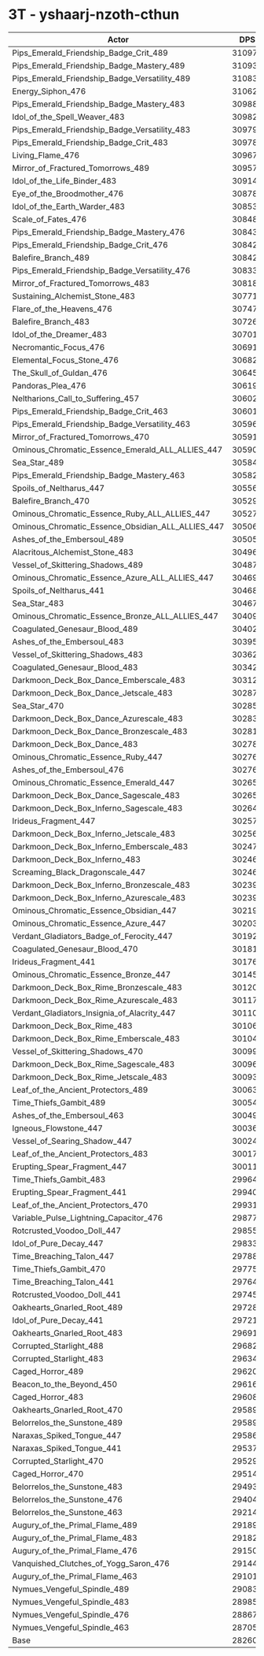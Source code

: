 # 3T - yshaarj-nzoth-cthun
| Actor | DPS | Increase |
|---|:---:|:---:|
|Pips_Emerald_Friendship_Badge_Crit_489|310972|10.04%|
|Pips_Emerald_Friendship_Badge_Mastery_489|310932|10.02%|
|Pips_Emerald_Friendship_Badge_Versatility_489|310832|9.99%|
|Energy_Siphon_476|310627|9.92%|
|Pips_Emerald_Friendship_Badge_Mastery_483|309886|9.65%|
|Idol_of_the_Spell_Weaver_483|309828|9.63%|
|Pips_Emerald_Friendship_Badge_Versatility_483|309796|9.62%|
|Pips_Emerald_Friendship_Badge_Crit_483|309784|9.62%|
|Living_Flame_476|309679|9.58%|
|Mirror_of_Fractured_Tomorrows_489|309579|9.54%|
|Idol_of_the_Life_Binder_483|309149|9.39%|
|Eye_of_the_Broodmother_476|308788|9.26%|
|Idol_of_the_Earth_Warder_483|308530|9.17%|
|Scale_of_Fates_476|308482|9.16%|
|Pips_Emerald_Friendship_Badge_Mastery_476|308434|9.14%|
|Pips_Emerald_Friendship_Badge_Crit_476|308429|9.14%|
|Balefire_Branch_489|308426|9.14%|
|Pips_Emerald_Friendship_Badge_Versatility_476|308331|9.10%|
|Mirror_of_Fractured_Tomorrows_483|308181|9.05%|
|Sustaining_Alchemist_Stone_483|307715|8.89%|
|Flare_of_the_Heavens_476|307479|8.80%|
|Balefire_Branch_483|307261|8.72%|
|Idol_of_the_Dreamer_483|307017|8.64%|
|Necromantic_Focus_476|306919|8.60%|
|Elemental_Focus_Stone_476|306823|8.57%|
|The_Skull_of_Guldan_476|306458|8.44%|
|Pandoras_Plea_476|306199|8.35%|
|Neltharions_Call_to_Suffering_457|306029|8.29%|
|Pips_Emerald_Friendship_Badge_Crit_463|306016|8.28%|
|Pips_Emerald_Friendship_Badge_Versatility_463|305961|8.26%|
|Mirror_of_Fractured_Tomorrows_470|305913|8.25%|
|Ominous_Chromatic_Essence_Emerald_ALL_ALLIES_447|305908|8.25%|
|Sea_Star_489|305841|8.22%|
|Pips_Emerald_Friendship_Badge_Mastery_463|305829|8.22%|
|Spoils_of_Neltharus_447|305567|8.13%|
|Balefire_Branch_470|305291|8.03%|
|Ominous_Chromatic_Essence_Ruby_ALL_ALLIES_447|305273|8.02%|
|Ominous_Chromatic_Essence_Obsidian_ALL_ALLIES_447|305068|7.95%|
|Ashes_of_the_Embersoul_489|305053|7.94%|
|Alacritous_Alchemist_Stone_483|304962|7.91%|
|Vessel_of_Skittering_Shadows_489|304873|7.88%|
|Ominous_Chromatic_Essence_Azure_ALL_ALLIES_447|304691|7.82%|
|Spoils_of_Neltharus_441|304684|7.81%|
|Sea_Star_483|304678|7.81%|
|Ominous_Chromatic_Essence_Bronze_ALL_ALLIES_447|304090|7.60%|
|Coagulated_Genesaur_Blood_489|304025|7.58%|
|Ashes_of_the_Embersoul_483|303956|7.56%|
|Vessel_of_Skittering_Shadows_483|303621|7.44%|
|Coagulated_Genesaur_Blood_483|303421|7.37%|
|Darkmoon_Deck_Box_Dance_Emberscale_483|303123|7.26%|
|Darkmoon_Deck_Box_Dance_Jetscale_483|302875|7.17%|
|Sea_Star_470|302858|7.17%|
|Darkmoon_Deck_Box_Dance_Azurescale_483|302832|7.16%|
|Darkmoon_Deck_Box_Dance_Bronzescale_483|302812|7.15%|
|Darkmoon_Deck_Box_Dance_483|302787|7.14%|
|Ominous_Chromatic_Essence_Ruby_447|302768|7.13%|
|Ashes_of_the_Embersoul_476|302766|7.13%|
|Ominous_Chromatic_Essence_Emerald_447|302656|7.10%|
|Darkmoon_Deck_Box_Dance_Sagescale_483|302650|7.09%|
|Darkmoon_Deck_Box_Inferno_Sagescale_483|302645|7.09%|
|Irideus_Fragment_447|302577|7.07%|
|Darkmoon_Deck_Box_Inferno_Jetscale_483|302564|7.06%|
|Darkmoon_Deck_Box_Inferno_Emberscale_483|302470|7.03%|
|Darkmoon_Deck_Box_Inferno_483|302467|7.03%|
|Screaming_Black_Dragonscale_447|302464|7.03%|
|Darkmoon_Deck_Box_Inferno_Bronzescale_483|302398|7.00%|
|Darkmoon_Deck_Box_Inferno_Azurescale_483|302396|7.00%|
|Ominous_Chromatic_Essence_Obsidian_447|302194|6.93%|
|Ominous_Chromatic_Essence_Azure_447|302031|6.87%|
|Verdant_Gladiators_Badge_of_Ferocity_447|301929|6.84%|
|Coagulated_Genesaur_Blood_470|301811|6.80%|
|Irideus_Fragment_441|301764|6.78%|
|Ominous_Chromatic_Essence_Bronze_447|301456|6.67%|
|Darkmoon_Deck_Box_Rime_Bronzescale_483|301205|6.58%|
|Darkmoon_Deck_Box_Rime_Azurescale_483|301178|6.57%|
|Verdant_Gladiators_Insignia_of_Alacrity_447|301102|6.55%|
|Darkmoon_Deck_Box_Rime_483|301065|6.53%|
|Darkmoon_Deck_Box_Rime_Emberscale_483|301044|6.52%|
|Vessel_of_Skittering_Shadows_470|300993|6.51%|
|Darkmoon_Deck_Box_Rime_Sagescale_483|300966|6.50%|
|Darkmoon_Deck_Box_Rime_Jetscale_483|300935|6.49%|
|Leaf_of_the_Ancient_Protectors_489|300639|6.38%|
|Time_Thiefs_Gambit_489|300547|6.35%|
|Ashes_of_the_Embersoul_463|300492|6.33%|
|Igneous_Flowstone_447|300369|6.29%|
|Vessel_of_Searing_Shadow_447|300244|6.24%|
|Leaf_of_the_Ancient_Protectors_483|300178|6.22%|
|Erupting_Spear_Fragment_447|300110|6.19%|
|Time_Thiefs_Gambit_483|299649|6.03%|
|Erupting_Spear_Fragment_441|299408|5.95%|
|Leaf_of_the_Ancient_Protectors_470|299310|5.91%|
|Variable_Pulse_Lightning_Capacitor_476|298773|5.72%|
|Rotcrusted_Voodoo_Doll_447|298554|5.64%|
|Idol_of_Pure_Decay_447|298331|5.56%|
|Time_Breaching_Talon_447|297881|5.41%|
|Time_Thiefs_Gambit_470|297752|5.36%|
|Time_Breaching_Talon_441|297646|5.32%|
|Rotcrusted_Voodoo_Doll_441|297452|5.25%|
|Oakhearts_Gnarled_Root_489|297283|5.19%|
|Idol_of_Pure_Decay_441|297218|5.17%|
|Oakhearts_Gnarled_Root_483|296913|5.06%|
|Corrupted_Starlight_488|296820|5.03%|
|Corrupted_Starlight_483|296345|4.86%|
|Caged_Horror_489|296202|4.81%|
|Beacon_to_the_Beyond_450|296160|4.80%|
|Caged_Horror_483|296088|4.77%|
|Oakhearts_Gnarled_Root_470|295898|4.70%|
|Belorrelos_the_Sunstone_489|295892|4.70%|
|Naraxas_Spiked_Tongue_447|295863|4.69%|
|Naraxas_Spiked_Tongue_441|295375|4.52%|
|Corrupted_Starlight_470|295295|4.49%|
|Caged_Horror_470|295147|4.44%|
|Belorrelos_the_Sunstone_483|294937|4.36%|
|Belorrelos_the_Sunstone_476|294047|4.05%|
|Belorrelos_the_Sunstone_463|292141|3.37%|
|Augury_of_the_Primal_Flame_489|291893|3.29%|
|Augury_of_the_Primal_Flame_483|291821|3.26%|
|Augury_of_the_Primal_Flame_476|291503|3.15%|
|Vanquished_Clutches_of_Yogg_Saron_476|291445|3.13%|
|Augury_of_the_Primal_Flame_463|291017|2.98%|
|Nymues_Vengeful_Spindle_489|290835|2.91%|
|Nymues_Vengeful_Spindle_483|289851|2.56%|
|Nymues_Vengeful_Spindle_476|288678|2.15%|
|Nymues_Vengeful_Spindle_463|287054|1.57%|
|Base|282605|0.00%|
